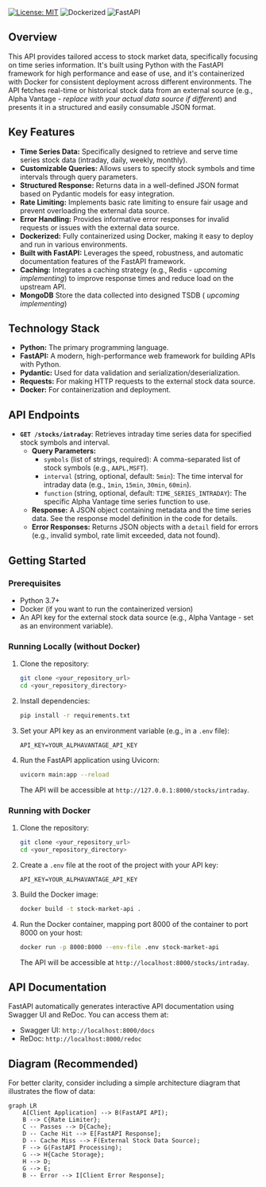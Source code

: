 [![License: MIT](https://img.shields.io/badge/License-MIT-yellow.svg)](https://opensource.org/licenses/MIT)
![Dockerized](https://img.shields.io/badge/Docker-Ready-blue.svg)
![FastAPI](https://img.shields.io/badge/FastAPI-Powered-green.svg)

## Overview

This API provides tailored access to stock market data, specifically focusing on time series information. It's built using Python with the FastAPI framework for high performance and ease of use, and it's containerized with Docker for consistent deployment across different environments. The API fetches real-time or historical stock data from an external source (e.g., Alpha Vantage - *replace with your actual data source if different*) and presents it in a structured and easily consumable JSON format.

## Key Features

* **Time Series Data:** Specifically designed to retrieve and serve time series stock data (intraday, daily, weekly, monthly).
* **Customizable Queries:** Allows users to specify stock symbols and time intervals through query parameters.
* **Structured Response:** Returns data in a well-defined JSON format based on Pydantic models for easy integration.
* **Rate Limiting:** Implements basic rate limiting to ensure fair usage and prevent overloading the external data source.
* **Error Handling:** Provides informative error responses for invalid requests or issues with the external data source.
* **Dockerized:** Fully containerized using Docker, making it easy to deploy and run in various environments.
* **Built with FastAPI:** Leverages the speed, robustness, and automatic documentation features of the FastAPI framework.
* **Caching:** Integrates a caching strategy (e.g., Redis - *upcoming implementing*) to improve response times and reduce load on the upstream API.
* **MongoDB** Store the data collected into designed TSDB ( *upcoming implementing*)

## Technology Stack

* **Python:** The primary programming language.
* **FastAPI:** A modern, high-performance web framework for building APIs with Python.
* **Pydantic:** Used for data validation and serialization/deserialization.
* **Requests:** For making HTTP requests to the external stock data source.
* **Docker:** For containerization and deployment.

## API Endpoints

* **`GET /stocks/intraday`**: Retrieves intraday time series data for specified stock symbols and interval.
    * **Query Parameters:**
        * `symbols` (list of strings, required): A comma-separated list of stock symbols (e.g., `AAPL,MSFT`).
        * `interval` (string, optional, default: `5min`): The time interval for intraday data (e.g., `1min`, `15min`, `30min`, `60min`).
        * `function` (string, optional, default: `TIME_SERIES_INTRADAY`): The specific Alpha Vantage time series function to use.
    * **Response:** A JSON object containing metadata and the time series data. See the response model definition in the code for details.
    * **Error Responses:** Returns JSON objects with a `detail` field for errors (e.g., invalid symbol, rate limit exceeded, data not found).

## Getting Started

### Prerequisites

* Python 3.7+
* Docker (if you want to run the containerized version)
* An API key for the external stock data source (e.g., Alpha Vantage - set as an environment variable).

### Running Locally (without Docker)

1.  Clone the repository:
    ```bash
    git clone <your_repository_url>
    cd <your_repository_directory>
    ```
2.  Install dependencies:
    ```bash
    pip install -r requirements.txt
    ```
3.  Set your API key as an environment variable (e.g., in a `.env` file):
    ```
    API_KEY=YOUR_ALPHAVANTAGE_API_KEY
    ```
4.  Run the FastAPI application using Uvicorn:
    ```bash
    uvicorn main:app --reload
    ```
    The API will be accessible at `http://127.0.0.1:8000/stocks/intraday`.

### Running with Docker

1.  Clone the repository:
    ```bash
    git clone <your_repository_url>
    cd <your_repository_directory>
    ```
2.  Create a `.env` file at the root of the project with your API key:
    ```
    API_KEY=YOUR_ALPHAVANTAGE_API_KEY
    ```
3.  Build the Docker image:
    ```bash
    docker build -t stock-market-api .
    ```
4.  Run the Docker container, mapping port 8000 of the container to port 8000 on your host:
    ```bash
    docker run -p 8000:8000 --env-file .env stock-market-api
    ```
    The API will be accessible at `http://localhost:8000/stocks/intraday`.

## API Documentation

FastAPI automatically generates interactive API documentation using Swagger UI and ReDoc. You can access them at:

* Swagger UI: `http://localhost:8000/docs`
* ReDoc: `http://localhost:8000/redoc`

## Diagram (Recommended)

For better clarity, consider including a simple architecture diagram that illustrates the flow of data:

```mermaid
graph LR
    A[Client Application] --> B(FastAPI API);
    B --> C{Rate Limiter};
    C -- Passes --> D{Cache};
    D -- Cache Hit --> E[FastAPI Response];
    D -- Cache Miss --> F(External Stock Data Source);
    F --> G(FastAPI Processing);
    G --> H{Cache Storage};
    H --> D;
    G --> E;
    B -- Error --> I[Client Error Response];
